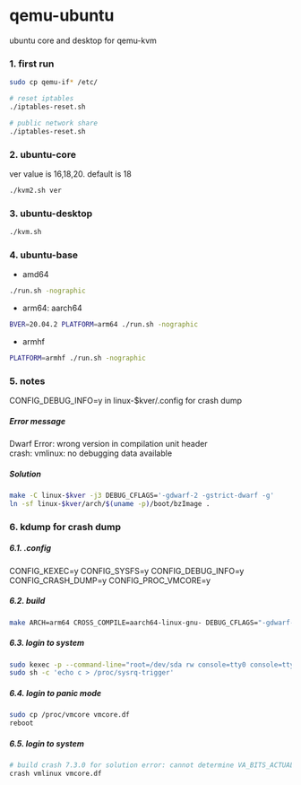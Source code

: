 # qemu-ubuntu
ubuntu core and desktop for qemu-kvm

### 1. first run
```sh
sudo cp qemu-if* /etc/

# reset iptables
./iptables-reset.sh

# public network share
./iptables-reset.sh
```
### 2. ubuntu-core
ver value is 16,18,20. default is 18
```sh
./kvm2.sh ver
```
### 3. ubuntu-desktop
```sh
./kvm.sh
```
### 4. ubuntu-base
* amd64
```sh
./run.sh -nographic
```
* arm64: aarch64
```sh
BVER=20.04.2 PLATFORM=arm64 ./run.sh -nographic
```
* armhf
```sh
PLATFORM=armhf ./run.sh -nographic
```
### 5. notes
CONFIG_DEBUG_INFO=y in linux-$kver/.config for crash dump
##### Error message
Dwarf Error: wrong version in compilation unit header<br/>
crash: vmlinux: no debugging data available
##### Solution
```sh
make -C linux-$kver -j3 DEBUG_CFLAGS='-gdwarf-2 -gstrict-dwarf -g'
ln -sf linux-$kver/arch/$(uname -p)/boot/bzImage .
```
### 6. kdump for crash dump

##### 6.1. .config
CONFIG_KEXEC=y
CONFIG_SYSFS=y
CONFIG_DEBUG_INFO=y
CONFIG_CRASH_DUMP=y
CONFIG_PROC_VMCORE=y

##### 6.2. build
```sh
make ARCH=arm64 CROSS_COMPILE=aarch64-linux-gnu- DEBUG_CFLAGS="-gdwarf-2 -gstrict-dwarf -g" -j4
```
##### 6.3. login to system
```sh
sudo kexec -p --command-line="root=/dev/sda rw console=tty0 console=ttyS0 console=ttyAMR0 loglevel=6 nr_cpus=2 nr_cpus=1" $PWD/bzImage
sudo sh -c 'echo c > /proc/sysrq-trigger'
```
##### 6.4. login to panic mode
```sh
sudo cp /proc/vmcore vmcore.df 
reboot
```
##### 6.5. login to system
```sh
# build crash 7.3.0 for solution error: cannot determine VA_BITS_ACTUAL
crash vmlinux vmcore.df 
```

